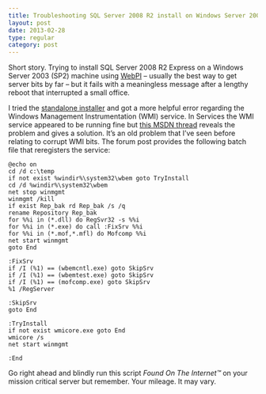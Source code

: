 ```yaml
---
title: Troubleshooting SQL Server 2008 R2 install on Windows Server 2003 with Windows Platform Installer – WMI service
layout: post
date: 2013-02-28
type: regular
category: post
---
```


Short story. Trying to install SQL Server 2008 R2 Express on a Windows Server 2003 (SP2) machine using [WebPI](http://www.microsoft.com/web/downloads/platform.aspx) – usually the best way to get server bits by far – but it fails with a meaningless message after a lengthy reboot that interrupted a small office.

I tried the [standalone installer](http://www.microsoft.com/en-us/download/details.aspx?id=30438) and got a more helpful error regarding the Windows Management Instrumentation (WMI) service. In Services the WMI service appeared to be running fine but [this MSDN thread](http://social.msdn.microsoft.com/Forums/en/sqlexpress/thread/bae90cfd-702d-427f-a4df-c66cc8c4d56d) reveals the problem and gives a solution. It’s an old problem that I’ve seen before relating to corrupt WMI bits. The forum post provides the following batch file that reregisters the service:

	@echo on
	cd /d c:\temp
	if not exist %windir%\system32\wbem goto TryInstall
	cd /d %windir%\system32\wbem
	net stop winmgmt
	winmgmt /kill
	if exist Rep_bak rd Rep_bak /s /q
	rename Repository Rep_bak
	for %%i in (*.dll) do RegSvr32 -s %%i
	for %%i in (*.exe) do call :FixSrv %%i
	for %%i in (*.mof,*.mfl) do Mofcomp %%i
	net start winmgmt
	goto End

	:FixSrv
	if /I (%1) == (wbemcntl.exe) goto SkipSrv
	if /I (%1) == (wbemtest.exe) goto SkipSrv
	if /I (%1) == (mofcomp.exe) goto SkipSrv
	%1 /RegServer

	:SkipSrv
	goto End

	:TryInstall
	if not exist wmicore.exe goto End
	wmicore /s
	net start winmgmt

	:End 

Go right ahead and blindly run this script _Found On The Internet&trade;_ on your mission critical server but remember. Your mileage. It may vary.

